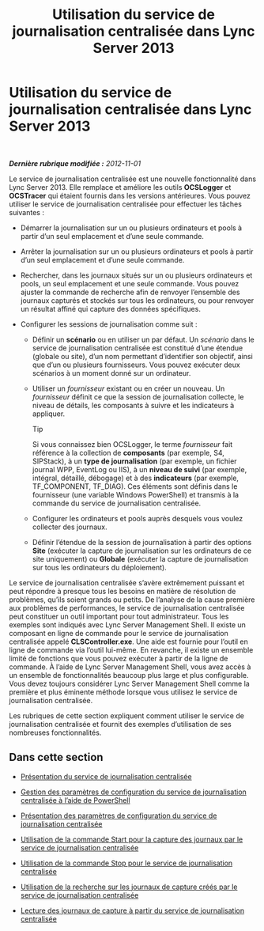 ﻿---
title: Utilisation du service de journalisation centralisée dans Lync Server 2013
TOCTitle: Utilisation du service de journalisation centralisée dans Lync Server 2013
ms:assetid: 7b05aaef-f0ea-4649-ba8a-02e68b0cdf23
ms:mtpsurl: https://technet.microsoft.com/fr-fr/library/JJ688101(v=OCS.15)
ms:contentKeyID: 49891406
ms.date: 05/20/2016
mtps_version: v=OCS.15
ms.translationtype: HT
---

# Utilisation du service de journalisation centralisée dans Lync Server 2013

 

_**Dernière rubrique modifiée :** 2012-11-01_

Le service de journalisation centralisée est une nouvelle fonctionnalité dans Lync Server 2013. Elle remplace et améliore les outils **OCSLogger** et **OCSTracer** qui étaient fournis dans les versions antérieures. Vous pouvez utiliser le service de journalisation centralisée pour effectuer les tâches suivantes :

  - Démarrer la journalisation sur un ou plusieurs ordinateurs et pools à partir d’un seul emplacement et d’une seule commande.

  - Arrêter la journalisation sur un ou plusieurs ordinateurs et pools à partir d’un seul emplacement et d’une seule commande.

  - Rechercher, dans les journaux situés sur un ou plusieurs ordinateurs et pools, un seul emplacement et une seule commande. Vous pouvez ajuster la commande de recherche afin de renvoyer l’ensemble des journaux capturés et stockés sur tous les ordinateurs, ou pour renvoyer un résultat affiné qui capture des données spécifiques.

  - Configurer les sessions de journalisation comme suit :
    
      - Définir un **scénario** ou en utiliser un par défaut. Un *scénario* dans le service de journalisation centralisée est constitué d’une étendue (globale ou site), d’un nom permettant d’identifier son objectif, ainsi que d’un ou plusieurs fournisseurs. Vous pouvez exécuter deux scénarios à un moment donné sur un ordinateur.
    
      - Utiliser un *fournisseur* existant ou en créer un nouveau. Un *fournisseur* définit ce que la session de journalisation collecte, le niveau de détails, les composants à suivre et les indicateurs à appliquer.
        
        > [!tip]  
        > Si vous connaissez bien OCSLogger, le terme <em>fournisseur</em> fait référence à la collection de <strong>composants</strong> (par exemple, S4, SIPStack), à un <strong>type de journalisation</strong> (par exemple, un fichier journal WPP, EventLog ou IIS), à un <strong>niveau de suivi</strong> (par exemple, intégral, détaillé, débogage) et à des <strong>indicateurs</strong> (par exemple, TF_COMPONENT, TF_DIAG). Ces éléments sont définis dans le fournisseur (une variable Windows PowerShell) et transmis à la commande du service de journalisation centralisée.    
      - Configurer les ordinateurs et pools auprès desquels vous voulez collecter des journaux.
    
      - Définir l’étendue de la session de journalisation à partir des options **Site** (exécuter la capture de journalisation sur les ordinateurs de ce site uniquement) ou **Globale** (exécuter la capture de journalisation sur tous les ordinateurs du déploiement).

Le service de journalisation centralisée s’avère extrêmement puissant et peut répondre à presque tous les besoins en matière de résolution de problèmes, qu’ils soient grands ou petits. De l’analyse de la cause première aux problèmes de performances, le service de journalisation centralisée peut constituer un outil important pour tout administrateur. Tous les exemples sont indiqués avec Lync Server Management Shell. Il existe un composant en ligne de commande pour le service de journalisation centralisée appelé **CLSController.exe**. Une aide est fournie pour l’outil en ligne de commande via l’outil lui-même. En revanche, il existe un ensemble limité de fonctions que vous pouvez exécuter à partir de la ligne de commande. À l’aide de Lync Server Management Shell, vous avez accès à un ensemble de fonctionnalités beaucoup plus large et plus configurable. Vous devez toujours considérer Lync Server Management Shell comme la première et plus éminente méthode lorsque vous utilisez le service de journalisation centralisée.

Les rubriques de cette section expliquent comment utiliser le service de journalisation centralisée et fournit des exemples d’utilisation de ses nombreuses fonctionnalités.

## Dans cette section

  - [Présentation du service de journalisation centralisée](lync-server-2013-overview-of-the-centralized-logging-service.md)

  - [Gestion des paramètres de configuration du service de journalisation centralisée à l’aide de PowerShell](lync-server-2013-managing-the-centralized-logging-service-configuration-settings.md)

  - [Présentation des paramètres de configuration du service de journalisation centralisée](lync-server-2013-understanding-centralized-logging-service-configuration-settings.md)

  - [Utilisation de la commande Start pour la capture des journaux par le service de journalisation centralisée](lync-server-2013-using-start-for-the-centralized-logging-service-to-capture-logs.md)

  - [Utilisation de la commande Stop pour le service de journalisation centralisée](lync-server-2013-using-stop-for-the-centralized-logging-service.md)

  - [Utilisation de la recherche sur les journaux de capture créés par le service de journalisation centralisée](lync-server-2013-using-search-on-capture-logs-created-by-the-centralized-logging-service.md)

  - [Lecture des journaux de capture à partir du service de journalisation centralisée](lync-server-2013-reading-capture-logs-from-the-centralized-logging-service.md)

